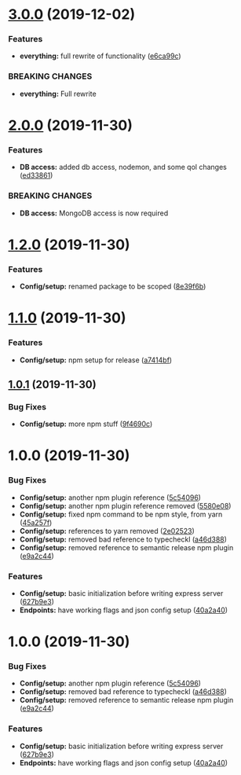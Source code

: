 # [3.0.0](https://github.com/3ZsForInsomnia/flagger/compare/v2.0.0...v3.0.0) (2019-12-02)

### Features

- **everything:** full rewrite of functionality ([e6ca99c](https://github.com/3ZsForInsomnia/flagger/commit/e6ca99c6111f2d726cbb75ad115e754b35a7060c))

### BREAKING CHANGES

- **everything:** Full rewrite

# [2.0.0](https://github.com/3ZsForInsomnia/flagger/compare/v1.2.0...v2.0.0) (2019-11-30)

### Features

- **DB access:** added db access, nodemon, and some qol changes ([ed33861](https://github.com/3ZsForInsomnia/flagger/commit/ed338613f9f88eb26575befb3f303011d2e184bb))

### BREAKING CHANGES

- **DB access:** MongoDB access is now required

# [1.2.0](https://github.com/3ZsForInsomnia/flagger/compare/v1.1.0...v1.2.0) (2019-11-30)

### Features

- **Config/setup:** renamed package to be scoped ([8e39f6b](https://github.com/3ZsForInsomnia/flagger/commit/8e39f6b604e94bcc5f02808c19a32696a0d66666))

# [1.1.0](https://github.com/3ZsForInsomnia/flagger/compare/v1.0.1...v1.1.0) (2019-11-30)

### Features

- **Config/setup:** npm setup for release ([a7414bf](https://github.com/3ZsForInsomnia/flagger/commit/a7414bfc69bed44f4fcbdd0ce36047b5e2ffa28f))

## [1.0.1](https://github.com/3ZsForInsomnia/flagger/compare/v1.0.0...v1.0.1) (2019-11-30)

### Bug Fixes

- **Config/setup:** more npm stuff ([9f4690c](https://github.com/3ZsForInsomnia/flagger/commit/9f4690c6a04785648edbda5069c695b7c86a96ee))

# 1.0.0 (2019-11-30)

### Bug Fixes

- **Config/setup:** another npm plugin reference ([5c54096](https://github.com/3ZsForInsomnia/flagger/commit/5c54096cf3e22907f1ae47a93b366faa3182071f))
- **Config/setup:** another npm plugin reference removed ([5580e08](https://github.com/3ZsForInsomnia/flagger/commit/5580e0867377efc2012ecd399f3a68440156ceca))
- **Config/setup:** fixed npm command to be npm style, from yarn ([45a257f](https://github.com/3ZsForInsomnia/flagger/commit/45a257ff71dc1395d40fac364fc2933fe733ff41))
- **Config/setup:** references to yarn removed ([2e02523](https://github.com/3ZsForInsomnia/flagger/commit/2e02523f118619c59566c36fc3ef66af264156ba))
- **Config/setup:** removed bad reference to typecheckl ([a46d388](https://github.com/3ZsForInsomnia/flagger/commit/a46d388dc672fbebf88bd836ca12ecb14636ff8b))
- **Config/setup:** removed reference to semantic release npm plugin ([e9a2c44](https://github.com/3ZsForInsomnia/flagger/commit/e9a2c449eccdb7d840d920f8761a0e9105bdb1f5))

### Features

- **Config/setup:** basic initialization before writing express server ([627b9e3](https://github.com/3ZsForInsomnia/flagger/commit/627b9e3c61f5851f64507f06adfb6845a9e2faf1))
- **Endpoints:** have working flags and json config setup ([40a2a40](https://github.com/3ZsForInsomnia/flagger/commit/40a2a4049dedd1abf7cec9225b779705d900d85e))

# 1.0.0 (2019-11-30)

### Bug Fixes

- **Config/setup:** another npm plugin reference ([5c54096](https://github.com/3ZsForInsomnia/flagger/commit/5c54096cf3e22907f1ae47a93b366faa3182071f))
- **Config/setup:** removed bad reference to typecheckl ([a46d388](https://github.com/3ZsForInsomnia/flagger/commit/a46d388dc672fbebf88bd836ca12ecb14636ff8b))
- **Config/setup:** removed reference to semantic release npm plugin ([e9a2c44](https://github.com/3ZsForInsomnia/flagger/commit/e9a2c449eccdb7d840d920f8761a0e9105bdb1f5))

### Features

- **Config/setup:** basic initialization before writing express server ([627b9e3](https://github.com/3ZsForInsomnia/flagger/commit/627b9e3c61f5851f64507f06adfb6845a9e2faf1))
- **Endpoints:** have working flags and json config setup ([40a2a40](https://github.com/3ZsForInsomnia/flagger/commit/40a2a4049dedd1abf7cec9225b779705d900d85e))
